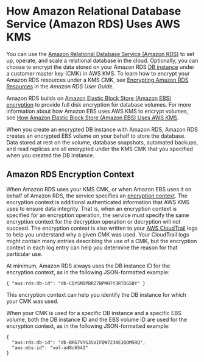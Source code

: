 # How Amazon Relational Database Service \(Amazon RDS\) Uses AWS KMS<a name="services-rds"></a>

You can use the [Amazon Relational Database Service \(Amazon RDS\)](https://aws.amazon.com/rds/) to set up, operate, and scale a relational database in the cloud\. Optionally, you can choose to encrypt the data stored on your Amazon RDS [DB instance](http://docs.aws.amazon.com/AmazonRDS/latest/UserGuide/Overview.DBInstance.html) under a customer master key \(CMK\) in AWS KMS\. To learn how to encrypt your Amazon RDS resources under a KMS CMK, see [Encrypting Amazon RDS Resources](http://docs.aws.amazon.com/AmazonRDS/latest/UserGuide/Overview.Encryption.html) in the *Amazon RDS User Guide*\.

Amazon RDS builds on [Amazon Elastic Block Store \(Amazon EBS\) encryption](http://docs.aws.amazon.com/AWSEC2/latest/UserGuide/EBSEncryption.html) to provide full disk encryption for database volumes\. For more information about how Amazon EBS uses AWS KMS to encrypt volumes, see [How Amazon Elastic Block Store \(Amazon EBS\) Uses AWS KMS](services-ebs.md)\.

When you create an encrypted DB instance with Amazon RDS, Amazon RDS creates an encrypted EBS volume on your behalf to store the database\. Data stored at rest on the volume, database snapshots, automated backups, and read replicas are all encrypted under the KMS CMK that you specified when you created the DB instance\. 

## Amazon RDS Encryption Context<a name="rds-encryptioncontext"></a>

When Amazon RDS uses your KMS CMK, or when Amazon EBS uses it on behalf of Amazon RDS, the service specifies an [encryption context](encryption-context.md)\. The encryption context is additional authenticated information that AWS KMS uses to ensure data integrity\. That is, when an encryption context is specified for an encryption operation, the service must specify the same encryption context for the decryption operation or decryption will not succeed\. The encryption context is also written to your [AWS CloudTrail](https://aws.amazon.com/cloudtrail/) logs to help you understand why a given CMK was used\. Your CloudTrail logs might contain many entries describing the use of a CMK, but the encryption context in each log entry can help you determine the reason for that particular use\.

At minimum, Amazon RDS always uses the DB instance ID for the encryption context, as in the following JSON\-formatted example:

```
{ "aws:rds:db-id": "db-CQYSMDPBRZ7BPMH7Y3RTDG5QY" }
```

This encryption context can help you identify the DB instance for which your CMK was used\.

When your CMK is used for a specific DB instance and a specific EBS volume, both the DB instance ID and the EBS volume ID are used for the encryption context, as in the following JSON\-formatted example:

```
{
  "aws:rds:db-id": "db-BRG7VYS3SVIFQW7234EJQOM5RQ",
  "aws:ebs:id": "vol-ad8c6542"
}
```